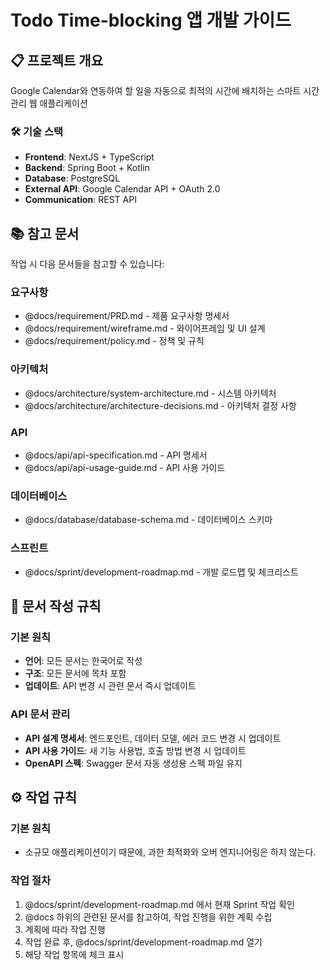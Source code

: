 # Todo Time-blocking 앱 개발 가이드

## 📋 프로젝트 개요

Google Calendar와 연동하여 할 일을 자동으로 최적의 시간에 배치하는 스마트 시간 관리 웹 애플리케이션

### 🛠️ 기술 스택
- **Frontend**: NextJS + TypeScript
- **Backend**: Spring Boot + Kotlin
- **Database**: PostgreSQL
- **External API**: Google Calendar API + OAuth 2.0
- **Communication**: REST API

## 📚 참고 문서

작업 시 다음 문서들을 참고할 수 있습니다:

### 요구사항
- @docs/requirement/PRD.md - 제품 요구사항 명세서
- @docs/requirement/wireframe.md - 와이어프레임 및 UI 설계
- @docs/requirement/policy.md - 정책 및 규칙

### 아키텍처
- @docs/architecture/system-architecture.md - 시스템 아키텍처
- @docs/architecture/architecture-decisions.md - 아키텍처 결정 사항

### API
- @docs/api/api-specification.md - API 명세서
- @docs/api/api-usage-guide.md - API 사용 가이드

### 데이터베이스
- @docs/database/database-schema.md - 데이터베이스 스키마

### 스프린트
- @docs/sprint/development-roadmap.md - 개발 로드맵 및 체크리스트

## 📝 문서 작성 규칙

### 기본 원칙
- **언어**: 모든 문서는 한국어로 작성
- **구조**: 모든 문서에 목차 포함
- **업데이트**: API 변경 시 관련 문서 즉시 업데이트

### API 문서 관리
- **API 설계 명세서**: 엔드포인트, 데이터 모델, 에러 코드 변경 시 업데이트
- **API 사용 가이드**: 새 기능 사용법, 호출 방법 변경 시 업데이트
- **OpenAPI 스펙**: Swagger 문서 자동 생성용 스펙 파일 유지

## ⚙️ 작업 규칙

### 기본 원칙
- 소규모 애플리케이션이기 때문에, 과한 최적화와 오버 엔지니어링은 하지 않는다.

### 작업 절차
1. @docs/sprint/development-roadmap.md 에서 현재 Sprint 작업 확인
2. @docs 하위의 관련된 문서를 참고하여, 작업 진행을 위한 계획 수립
3. 계획에 따라 작업 진행
4. 작업 완료 후, @docs/sprint/development-roadmap.md 열기
5. 해당 작업 항목에 체크 표시